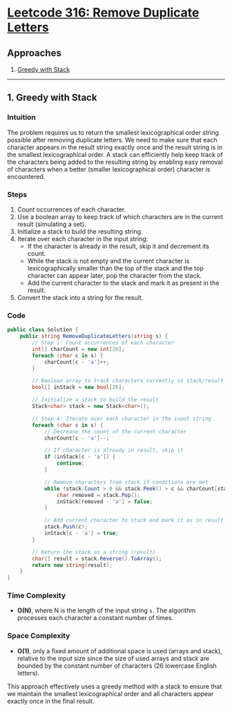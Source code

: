 # [Leetcode 316: Remove Duplicate Letters](https://leetcode.com/problems/remove-duplicate-letters/)

## Approaches

1. [Greedy with Stack](#greedy-with-stack)

---

## 1. Greedy with Stack

### Intuition
The problem requires us to return the smallest lexicographical order string possible after removing duplicate letters. We need to make sure that each character appears in the result string exactly once and the result string is in the smallest lexicographical order. A stack can efficiently help keep track of the characters being added to the resulting string by enabling easy removal of characters when a better (smaller lexicographical order) character is encountered.

### Steps
1. Count occurrences of each character.
2. Use a boolean array to keep track of which characters are in the current result (simulating a set).
3. Initialize a stack to build the resulting string.
4. Iterate over each character in the input string:
   - If the character is already in the result, skip it and decrement its count.
   - While the stack is not empty and the current character is lexicographically smaller than the top of the stack and the top character can appear later, pop the character from the stack.
   - Add the current character to the stack and mark it as present in the result.
5. Convert the stack into a string for the result.

### Code
```csharp
public class Solution {
    public string RemoveDuplicateLetters(string s) {
        // Step 1: Count occurrences of each character
        int[] charCount = new int[26];
        foreach (char c in s) {
            charCount[c - 'a']++;
        }

        // Boolean array to track characters currently in stack/result
        bool[] inStack = new bool[26];

        // Initialize a stack to build the result
        Stack<char> stack = new Stack<char>();

        // Step 4: Iterate over each character in the input string
        foreach (char c in s) {
            // Decrease the count of the current character
            charCount[c - 'a']--;

            // If character is already in result, skip it
            if (inStack[c - 'a']) {
                continue;
            }

            // Remove characters from stack if conditions are met
            while (stack.Count > 0 && stack.Peek() > c && charCount[stack.Peek() - 'a'] > 0) {
                char removed = stack.Pop();
                inStack[removed - 'a'] = false;
            }

            // Add current character to stack and mark it as in result
            stack.Push(c);
            inStack[c - 'a'] = true;
        }

        // Return the stack as a string (result)
        char[] result = stack.Reverse().ToArray();
        return new string(result);
    }
}
```

### Time Complexity
- **O(N)**, where N is the length of the input string `s`. The algorithm processes each character a constant number of times.

### Space Complexity
- **O(1)**, only a fixed amount of additional space is used (arrays and stack), relative to the input size since the size of used arrays and stack are bounded by the constant number of characters (26 lowercase English letters).

This approach effectively uses a greedy method with a stack to ensure that we maintain the smallest lexicographical order and all characters appear exactly once in the final result.

